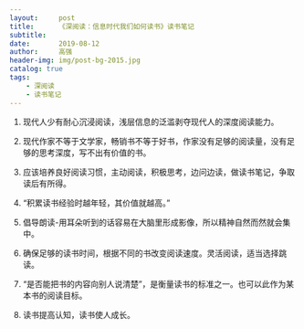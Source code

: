 ```yaml
---
layout:     post
title:      《深阅读：信息时代我们如何读书》读书笔记
subtitle:   
date:       2019-08-12
author:     高强
header-img: img/post-bg-2015.jpg
catalog: true
tags:
    - 深阅读
    - 读书笔记
---
```


1. 现代人少有耐心沉浸阅读，浅层信息的泛滥剥夺现代人的深度阅读能力。
   

2. 现代作家不等于文学家，畅销书不等于好书，作家没有足够的阅读量，没有足够的思考深度，写不出有价值的书。
   

3. 应该培养良好阅读习惯，主动阅读，积极思考，边问边读，做读书笔记，争取读后有所得。
   

4. “积累读书经验时越年轻，其价值就越高。”
   

5. 倡导朗读-用耳朵听到的话容易在大脑里形成影像，所以精神自然而然就会集中。
   

6. 确保足够的读书时间，根据不同的书改变阅读速度。灵活阅读，适当选择跳读。
   

7. “是否能把书的内容向别人说清楚”，是衡量读书的标准之一。也可以此作为某本书的阅读目标。
   

8. 读书提高认知，读书使人成长。